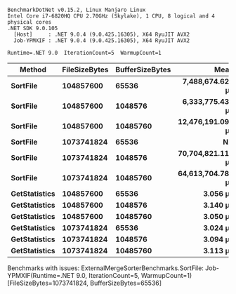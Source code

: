 ```

BenchmarkDotNet v0.15.2, Linux Manjaro Linux
Intel Core i7-6820HQ CPU 2.70GHz (Skylake), 1 CPU, 8 logical and 4 physical cores
.NET SDK 9.0.105
  [Host]     : .NET 9.0.4 (9.0.425.16305), X64 RyuJIT AVX2
  Job-YPMXIF : .NET 9.0.4 (9.0.425.16305), X64 RyuJIT AVX2

Runtime=.NET 9.0  IterationCount=5  WarmupCount=1  

```
| Method        | FileSizeBytes | BufferSizeBytes | Mean              | Error              | StdDev            | Gen0         | Gen1         | Gen2         | Allocated     |
|-------------- |-------------- |---------------- |------------------:|-------------------:|------------------:|-------------:|-------------:|-------------:|--------------:|
| **SortFile**      | **104857600**     | **65536**           |  **7,488,674.623 μs** |    **583,180.6878 μs** |   **151,450.1730 μs** | **1008000.0000** |  **636000.0000** |  **518000.0000** |  **4653288792 B** |
| **SortFile**      | **104857600**     | **1048576**         |  **6,333,775.436 μs** |  **1,067,245.8026 μs** |   **165,157.4690 μs** |  **721000.0000** |  **282000.0000** |  **221000.0000** |  **8158575448 B** |
| **SortFile**      | **104857600**     | **10485760**        | **12,476,191.095 μs** |  **4,619,823.2289 μs** | **1,199,753.4243 μs** |  **367000.0000** |   **71000.0000** |   **32000.0000** |  **7907566608 B** |
| **SortFile**      | **1073741824**    | **65536**           |                **NA** |                 **NA** |                **NA** |           **NA** |           **NA** |           **NA** |            **NA** |
| **SortFile**      | **1073741824**    | **1048576**         | **70,704,821.112 μs** | **16,756,472.0197 μs** | **2,593,082.5890 μs** | **8323000.0000** | **2435000.0000** | **2058000.0000** | **85699483896 B** |
| **SortFile**      | **1073741824**    | **10485760**        | **64,613,704.785 μs** |    **836,304.5862 μs** |   **217,185.6457 μs** | **4911000.0000** |  **681000.0000** |  **281000.0000** | **80552923824 B** |
| **GetStatistics** | **104857600**     | **65536**           |          **3.056 μs** |          **0.1657 μs** |         **0.0256 μs** |       **0.1183** |            **-** |            **-** |         **496 B** |
| **GetStatistics** | **104857600**     | **1048576**         |          **3.140 μs** |          **0.4189 μs** |         **0.0648 μs** |       **0.1183** |            **-** |            **-** |         **496 B** |
| **GetStatistics** | **104857600**     | **10485760**        |          **3.050 μs** |          **0.0852 μs** |         **0.0221 μs** |       **0.1183** |            **-** |            **-** |         **496 B** |
| **GetStatistics** | **1073741824**    | **65536**           |          **3.024 μs** |          **0.0666 μs** |         **0.0103 μs** |       **0.1183** |            **-** |            **-** |         **496 B** |
| **GetStatistics** | **1073741824**    | **1048576**         |          **3.094 μs** |          **0.2252 μs** |         **0.0585 μs** |       **0.1183** |            **-** |            **-** |         **496 B** |
| **GetStatistics** | **1073741824**    | **10485760**        |          **3.113 μs** |          **0.5466 μs** |         **0.0846 μs** |       **0.1183** |            **-** |            **-** |         **496 B** |

Benchmarks with issues:
  ExternalMergeSorterBenchmarks.SortFile: Job-YPMXIF(Runtime=.NET 9.0, IterationCount=5, WarmupCount=1) [FileSizeBytes=1073741824, BufferSizeBytes=65536]
